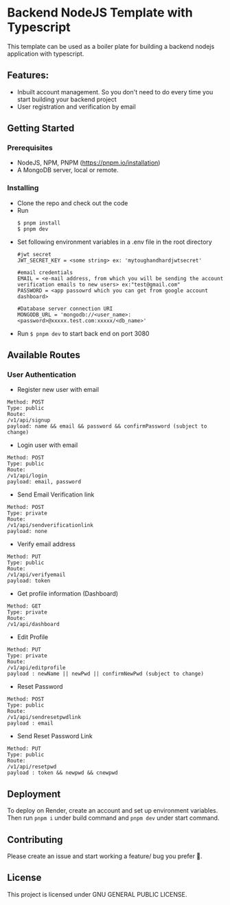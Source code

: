 # Backend NodeJS Template with Typescript
This template can be used as a boiler plate for building a backend nodejs application with typescript.


## Features:
  - Inbuilt account management. So you don't need to do every time you start building your backend project
  - User registration and verification by email

## Getting Started
### Prerequisites

 - NodeJS, NPM, PNPM (https://pnpm.io/installation)
 - A MongoDB server, local or remote.

### Installing

  - Clone the repo and check out the code
  - Run 
    ```
    $ pnpm install 
    $ pnpm dev
    ```
  - Set following environment variables in a .env file in the root directory
    ``` 
    #jwt secret
    JWT_SECRET_KEY = <some string> ex: 'mytoughandhardjwtsecret'
        
    #email credentials
    EMAIL = <e-mail address, from which you will be sending the account verification emails to new users> ex:"test@gmail.com"
    PASSWORD = <app passowrd which you can get from google account dashboard> 
       
    #Database server connection URI
    MONGODB_URL = 'mongodb://<user_name>:<password>@xxxxx.test.com:xxxxx/<db_name>'

  - Run ``$ pnpm dev`` to start back end on port 3080

## Available Routes

### User Authentication


- Register new user with email

```
Method: POST
Type: public
Route:
/v1/api/signup
payload: name && email && password && confirmPassword (subject to change)
```

- Login user with email

```
Method: POST
Type: public
Route:
/v1/api/login
payload: email, password
```

- Send Email Verification link

```
Method: POST
Type: private
Route:
/v1/api/sendverificationlink
payload: none
```

- Verify email address
```
Method: PUT
Type: public
Route:
/v1/api/verifyemail
payload: token
```

- Get profile information (Dashboard)

```
Method: GET
Type: private
Route:
/v1/api/dashboard
```

- Edit Profile

```
Method: PUT
Type: private
Route:
/v1/api/editprofile
payload : newName || newPwd || confirmNewPwd (subject to change)

```

- Reset Password

```
Method: POST
Type: public
Route:
/v1/api/sendresetpwdlink
payload : email

```

- Send Reset Password Link

```
Method: PUT
Type: public
Route:
/v1/api/resetpwd
payload : token && newpwd && cnewpwd

```

## Deployment
To deploy on Render, create an account and set up environment variables. Then run ``pnpm i`` under build command and ``pnpm dev`` under start command.


## Contributing

Please create an issue and start working a feature/ bug you prefer :rocket:.

## License

This project is licensed under GNU GENERAL PUBLIC LICENSE.
